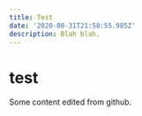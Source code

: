 ```yaml
---
title: Test
date: '2020-08-31T21:58:55.985Z'
description: Blah blah.
---
```


# test

Some content edited from github.


